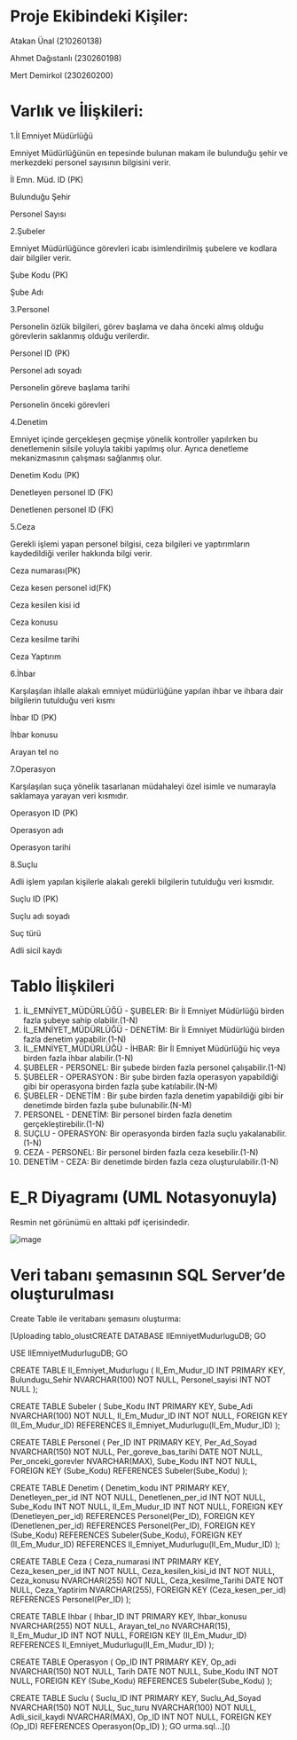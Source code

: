 # Proje Ekibindeki Kişiler:
Atakan Ünal (210260138) 

Ahmet Dağıstanlı (230260198)

Mert Demirkol (230260200) 


# Varlık ve İlişkileri:

1.İl Emniyet Müdürlüğü

Emniyet Müdürlüğünün en tepesinde bulunan makam ile bulunduğu şehir ve merkezdeki personel
sayısının bilgisini verir. 

İl Emn. Müd. ID (PK)

Bulunduğu Şehir

Personel Sayısı

2.Şubeler

Emniyet Müdürlüğünce görevleri icabı isimlendirilmiş şubelere ve kodlara dair bilgiler verir.

Şube Kodu (PK)

Şube Adı

3.Personel

Personelin özlük bilgileri, görev başlama ve daha önceki almış olduğu görevlerin saklanmış olduğu verilerdir.

Personel ID (PK)

Personel adı soyadı

Personelin göreve başlama tarihi

Personelin önceki görevleri

4.Denetim

Emniyet içinde gerçekleşen geçmişe yönelik kontroller yapılırken bu denetlemenin silsile yoluyla takibi yapılmış olur. Ayrıca denetleme mekanizmasının çalışması sağlanmış olur.

Denetim Kodu (PK)

Denetleyen personel ID (FK)

Denetlenen personel ID (FK)

5.Ceza

Gerekli işlemi yapan personel bilgisi, ceza bilgileri ve yaptırımların kaydedildiği veriler hakkında bilgi verir. 

Ceza numarası(PK)

Ceza kesen personel id(FK)

Ceza kesilen kisi id

Ceza konusu

Ceza kesilme tarihi

Ceza Yaptırım

6.İhbar

Karşılaşılan ihlalle alakalı emniyet müdürlüğüne yapılan ihbar ve ihbara dair bilgilerin tutulduğu veri kısmı

İhbar ID (PK)

İhbar konusu

Arayan tel no

7.Operasyon

Karşılaşılan suça yönelik tasarlanan müdahaleyi özel isimle ve numarayla saklamaya yarayan veri kısmıdır.

Operasyon ID (PK)

Operasyon adı

Operasyon tarihi

8.Suçlu

Adli işlem yapılan kişilerle alakalı gerekli bilgilerin tutulduğu veri kısmıdır.

Suçlu ID (PK)

Suçlu adı soyadı

Suç türü

Adli sicil kaydı

# Tablo İlişkileri
1. İL_EMNİYET_MÜDÜRLÜĞÜ - ŞUBELER: Bir İl Emniyet Müdürlüğü birden fazla şubeye sahip olabilir.(1-N)
2. İL_EMNİYET_MÜDÜRLÜĞÜ - DENETİM: Bir İl Emniyet Müdürlüğü birden fazla denetim yapabilir.(1-N)
3. İL_EMNİYET_MÜDÜRLÜĞÜ - İHBAR: Bir İl Emniyet Müdürlüğü hiç veya birden fazla ihbar alabilir.(1-N)
4. ŞUBELER - PERSONEL: Bir şubede birden fazla personel çalışabilir.(1-N)
5. ŞUBELER - OPERASYON : Bir şube birden fazla operasyon yapabildiği gibi bir operasyona birden fazla şube katılabilir.(N-M)
6. ŞUBELER - DENETİM : Bir şube birden fazla denetim yapabildiği gibi bir denetimde birden fazla şube bulunabilir.(N-M)
7. PERSONEL - DENETİM: Bir personel birden fazla denetim gerçekleştirebilir.(1-N)
8. SUÇLU - OPERASYON: Bir operasyonda birden fazla suçlu yakalanabilir.(1-N)
9. CEZA - PERSONEL: Bir personel birden fazla ceza kesebilir.(1-N)
10. DENETİM - CEZA: Bir denetimde birden fazla ceza oluşturulabilir.(1-N)

# E_R Diyagramı (UML Notasyonuyla)

Resmin net görünümü en alttaki pdf içerisindedir.


![image](https://github.com/user-attachments/assets/9296a0eb-88cd-4ba8-ac90-126b40757ca7)


# Veri tabanı şemasının SQL Server’de oluşturulması
Create Table ile veritabanı şemasını oluşturma:

[Uploading tablo_olustCREATE DATABASE IlEmniyetMudurluguDB;
GO

USE IlEmniyetMudurluguDB;
GO


CREATE TABLE Il_Emniyet_Mudurlugu (
    Il_Em_Mudur_ID INT PRIMARY KEY,
    Bulundugu_Sehir NVARCHAR(100) NOT NULL,
    Personel_sayisi INT NOT NULL
);


CREATE TABLE Subeler (
    Sube_Kodu INT PRIMARY KEY,
    Sube_Adi NVARCHAR(100) NOT NULL,
    Il_Em_Mudur_ID INT NOT NULL,
    FOREIGN KEY (Il_Em_Mudur_ID) REFERENCES Il_Emniyet_Mudurlugu(Il_Em_Mudur_ID)
);


CREATE TABLE Personel (
    Per_ID INT PRIMARY KEY,
    Per_Ad_Soyad NVARCHAR(150) NOT NULL,
    Per_goreve_bas_tarihi DATE NOT NULL,
    Per_onceki_gorevler NVARCHAR(MAX),
    Sube_Kodu INT NOT NULL,
    FOREIGN KEY (Sube_Kodu) REFERENCES Subeler(Sube_Kodu)
);


CREATE TABLE Denetim (
    Denetim_kodu INT PRIMARY KEY,
    Denetleyen_per_id INT NOT NULL,
    Denetlenen_per_id INT NOT NULL,
    Sube_Kodu INT NOT NULL,
    Il_Em_Mudur_ID INT NOT NULL,
    FOREIGN KEY (Denetleyen_per_id) REFERENCES Personel(Per_ID),
    FOREIGN KEY (Denetlenen_per_id) REFERENCES Personel(Per_ID),
    FOREIGN KEY (Sube_Kodu) REFERENCES Subeler(Sube_Kodu),
    FOREIGN KEY (Il_Em_Mudur_ID) REFERENCES Il_Emniyet_Mudurlugu(Il_Em_Mudur_ID)
);


CREATE TABLE Ceza (
    Ceza_numarasi INT PRIMARY KEY,
    Ceza_kesen_per_id INT NOT NULL,
    Ceza_kesilen_kisi_id INT NOT NULL,
    Ceza_konusu NVARCHAR(255) NOT NULL,
    Ceza_kesilme_Tarihi DATE NOT NULL,
    Ceza_Yaptirim NVARCHAR(255),
    FOREIGN KEY (Ceza_kesen_per_id) REFERENCES Personel(Per_ID)
);


CREATE TABLE Ihbar (
    Ihbar_ID INT PRIMARY KEY,
    Ihbar_konusu NVARCHAR(255) NOT NULL,
    Arayan_tel_no NVARCHAR(15),
    Il_Em_Mudur_ID INT NOT NULL,
    FOREIGN KEY (Il_Em_Mudur_ID) REFERENCES Il_Emniyet_Mudurlugu(Il_Em_Mudur_ID)
);


CREATE TABLE Operasyon (
    Op_ID INT PRIMARY KEY,
    Op_adi NVARCHAR(150) NOT NULL,
    Tarih DATE NOT NULL,
    Sube_Kodu INT NOT NULL,
    FOREIGN KEY (Sube_Kodu) REFERENCES Subeler(Sube_Kodu)
);


CREATE TABLE Suclu (
    Suclu_ID INT PRIMARY KEY,
    Suclu_Ad_Soyad NVARCHAR(150) NOT NULL,
    Suc_turu NVARCHAR(100) NOT NULL,
    Adli_sicil_kaydi NVARCHAR(MAX),
    Op_ID INT NOT NULL,
    FOREIGN KEY (Op_ID) REFERENCES Operasyon(Op_ID)
);
GO
urma.sql…]()


